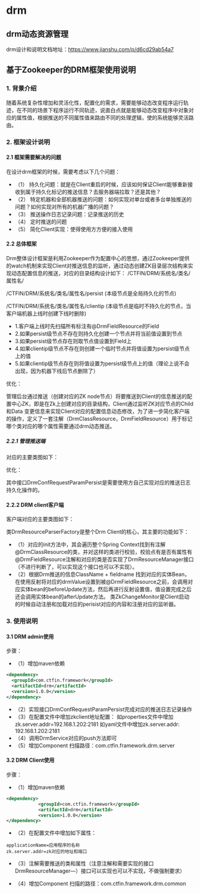 # drm
## drm动态资源管理


drm设计和说明文档地址：https://www.jianshu.com/p/d6cd29ab54a7


## 基于Zookeeper的DRM框架使用说明
### 1.	背景介绍
随着系统复杂性增加和灵活化性，配置化的需求，需要能够动态改变程序运行轨迹，在不同的场景下程序运行不同轨迹，说直白点就是能够动态改变程序中对象对应的属性值，根据推送的不同属性值来路由不同的处理逻辑，使的系统能够灵活路由。
### 2.	框架设计说明
#### 2.1 框架需要解决的问题
在设计drm框架的时候，需要考虑以下几个问题：
* （1）	持久化问题：就是在Client重启的时候，应该如何保证Client能够重新接收到属于持久化标记的推送信息？去服务器端拉取？还是其他？
* （2）	特定机器和全部机器推送的问题：如何实现对单台或者多台单独推送的问题？如何实现对所有的机器广播的问题？
* （3）	推送操作日志记录问题：记录推送的历史
* （4）	定时推送的问题
* （5）	简化Client实现：使得使用方方便的接入使用
#### 2.2 总体框架
 
Drm整体设计框架是利用Zookeeper作为配置中心的思想，通过Zookeeper提供的watch机制来实现Client对推送信息的监听，通过动态创建ZK目录层次结构来实现动态配置信息的推送，对应的目录结构设计如下：
/CTFIN/DRM/系统名/类名/属性名/

/CTFIN/DRM/系统名/类名/属性名/persist   (本级节点是全局持久化的节点)

/CTFIN/DRM/系统名/类名/属性名/clientip        (本级节点是临时不持久化的节点，当客户端机器上线时创建下线时删除)


* 1.客户端上线时先扫描所有标注有@DrmFieldResource的Field
* 2.如果persist级节点不存在则持久化创建一个节点并将当前值设置到节点
* 3.如果persist级节点存在则取节点值设置到Field上
* 4.如果clientip级节点不存在则创建一个临时节点并将值设置为persist级节点上的值
* 5.如果clientip级节点存在则将值设置为persist级节点上的值（理论上说不会出现，因为机器下线后节点删除了）

优化：
 
管理后台通过推送（创建对应的ZK node节点）将要推送到Client的信息推送的配置中心ZK，即是在Zk上创建对应的目录结构，Client通过监听ZK对应节点的Child和Data 变更信息来实现Client对应的配置信息动态修改，为了进一步简化客户端的操作，定义了一套注解（DrmClassResource，DrmFieldResource）用于标记哪个类对应的哪个属性需要通过drm动态推送。
##### 2.2.1 管理推送端
对应的主要类图如下：
 
优化：
 
其中接口DrmConfRequestParamPersist是需要使用方自己实现对应的推送日志持久化操作的。
#### 2.2.2 DRM client客户端
客户端对应的主要类图如下：
 
类DrmResourceParserFactory是整个Drm Client的核心，其主要的功能如下：
* （1）对应的init方法中，其会遍历整个Spring Context找到有注解@DrmClassResource的类，并对这样的类进行校验，校验点有是否有属性有@DrmFieldResource注解和对应的类是否实现了DrmResourceManager接口（不进行判断了，可以实现这个接口也可以不实现）。
* （2）根据Drm推送的信息ClassName + fieldname 找到对应的实体Bean，在使用反射将对应的drmValue设置到被@DrmFieldResource之前，会调用对应实体bean的beforeUpdate方法，然后再进行反射设置值，值设置完成之后还会调用实体bean的afterUpdate方法。
     类ZkChangeMonitor是Client启动的时候自动注册和加载对应的perisist对应的内容和注册对应的监听器。
### 3.	使用说明
#### 3.1 DRM admin使用
步骤：
* （1）增加maven依赖
```xml
<dependency>
  <groupId>com.ctfin.framework</groupId>
  <artifactId>drm</artifactId>
  <version>1.0.0</version>
</dependency>
```

* （2）实现接口DrmConfRequestParamPersist完成对应的推送日志记录操作
* （3）在配置文件中增加zkclient地址配置：
如properties文件中增加zk.server.addr=192.168.1.202:2181
如yaml文件中增加zk.server.addr: 192.168.1.202:2181
* （4）调用DrmService对应的push方法即可
* （5）增加Component 扫描路径：com.ctfin.framework.drm.server
#### 3.2 DRM Client使用
步骤：
* （1）增加maven依赖
```xml
<dependency>
			<groupId>com.ctfin.framework</groupId>
			<artifactId>drm</artifactId>
			<version>1.0.0</version>
</dependency>
```

* （2）在配置文件中增加如下属性：
```properties
applicationName=应用程序的名称
zk.server.addr=zk对应的地址和端口

```


* （3）注解需要推送的类和属性（注意注解和需要实现的接口DrmResourceManager—）接口可以实现也可以不实现，不做强制要求）
 
* （4）增加Component 扫描的路径：com.ctfin.framework.drm.common
 

